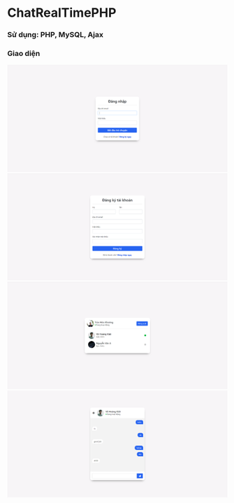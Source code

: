 # ChatRealTimePHP

### Sử dụng: PHP, MySQL, Ajax

### Giao diện

![alt text](screenshots/sc1.png)
![alt text](screenshots/sc2.png)
![alt text](screenshots/sc3.png)
![alt text](screenshots/sc4.png)
